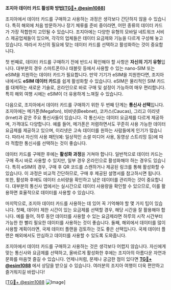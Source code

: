 **조지아 데이터 카드 활성화 방법[[TG💪+ @esim1088](https://t.me/s/esim1088)]**

조지아에서 데이터 카드를 구매하고 사용하는 과정은 생각보다 간단하지 않을 수 있습니다. 특히 해외에 처음 방문하거나 장기 체류를 준비 중이라면, 어떤 종류의 데이터 카드가 가장 적합한지 고민될 수 있습니다. 조지아에는 다양한 유형의 모바일 네트워크 서비스 제공업체들이 있으며, 각각의 업체들은 데이터 요금제와 기능을 다르게 구성해 놓고 있습니다. 따라서 자신의 필요에 맞는 데이터 카드를 선택하고 활성화하는 것이 중요합니다.

첫 번째로, 데이터 카드를 구매하기 전에 반드시 확인해야 할 사항은 **자신의 기기 유형**입니다. 대부분의 경우 스마트폰이나 태블릿 등에서 사용할 수 있는 nano-SIM 또는 eSIM을 지원하는 데이터 카드가 필요합니다. 만약 기기가 eSIM을 지원한다면, 조지아 내에서도 **eSIM 데이터 카드**를 쉽게 활성화할 수 있습니다. eSIM은 물리적인 SIM 카드를 대체하는 새로운 기술로, 온라인으로 바로 구매 및 설정이 가능하여 매우 편리합니다. 특히 해외 여행 시에는 eSIM이 더 유용하게 느껴질 수 있습니다.

다음으로, 조지아에서 데이터 카드를 구매하기 위한 두 번째 단계는 **통신사 선택**입니다. 조지아에는 메가폰(Megafon), 비비넷(Beebnet), 코카스(Caucas), 그리고 이리넷(Irnet)과 같은 주요 통신사들이 있습니다. 각 통신사는 데이터 요금제를 다르게 제공하며, 가격대도 다양합니다. 예를 들어, 메가폰은 저렴하면서도 꾸준히 사용 가능한 데이터 요금제를 제공하고 있으며, 이리넷은 고속 데이터를 원하는 사람들에게 인기가 많습니다. 따라서 자신의 사용 패턴(예: 일상적인 소셜 미디어 사용, 동영상 스트리밍 등)에 따라 적합한 통신사를 선택하는 것이 좋습니다.

데이터 카드를 구매한 후에는 **활성화 과정**을 거쳐야 합니다. 일반적으로 데이터 카드는 구매 즉시 바로 사용할 수 있지만, 일부 경우 온라인으로 활성화해야 하는 경우도 있습니다. 특히 eSIM의 경우, 구매 후 QR 코드를 스캔하거나 제공된 링크를 통해 활성화할 수 있습니다. 이 과정은 비교적 간단하므로, 구매 후 제공된 설명서를 참고하시면 됩니다. 또한, 활성화 후에도 데이터 소비량을 확인하고 남은 데이터를 관리하는 것이 중요합니다. 대부분의 통신사 앱에서는 실시간으로 데이터 사용량을 확인할 수 있으므로, 이를 활용하면 효율적으로 데이터를 사용할 수 있습니다.

마지막으로, 조지아 데이터 카드를 사용하는 데 있어 꼭 기억해야 할 몇 가지 팁이 있습니다. 첫째, 데이터 제한 시간이 있는 요금제를 선택할 경우, 해당 시간을 잘 활용해야 합니다. 예를 들어, 하루 동안 데이터를 사용할 수 있는 요금제라면 하루의 시작 시간부터 가능한 한 빨리 필요한 데이터를 사용하는 것이 좋습니다. 둘째, 해외에서 데이터를 많이 사용할 계획이라면, 국제 데이터 플랜을 검토하는 것도 좋은 선택입니다. 국제 데이터 플랜은 해외에서도 안심하고 데이터를 사용할 수 있도록 도와줍니다.

조지아에서 데이터 카드를 구매하고 사용하는 것은 생각보다 어렵지 않습니다. 자신에게 맞는 통신사와 요금제를 선택하고, 올바르게 활성화한 후에는 조지아의 아름다운 자연과 문화를 마음껏 즐길 수 있습니다. 언제나처럼, 문제나 궁금한 점이 있다면 **[TG💪+ @esim1088](https://t.me/s/esim1088)** 에서 상담을 받으실 수 있습니다. 여러분의 조지아 여행이 더욱 편안하고 즐거워지길 바랍니다!

[[TG💪+ @esim1088](https://t.me/s/esim1088) ![Image](https://i.postimg.cc/Y0z9fWf4/image.png)]